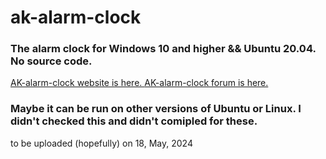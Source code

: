 # ak-alarm-clock
<h3>The alarm clock for Windows 10 and higher && Ubuntu 20.04. No source code.</h3>
<a href="https://andreikeino.github.io/ak-alarm-clock/">
AK-alarm-clock website is here.
</a>
<a href="https://ak-alarm-clock.forumotion.com">AK-alarm-clock forum is here.</a>
<h3>Maybe it can be run on other versions of Ubuntu or Linux. I didn't checked this and didn't comipled for these.</h3>
to be uploaded (hopefully) on 18, May, 2024
